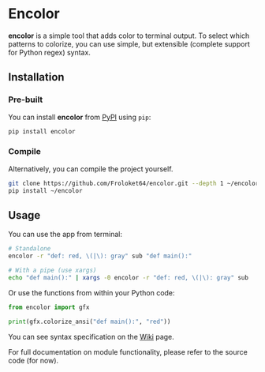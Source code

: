 # Encolor
**encolor** is a simple tool that adds color to terminal output. To select which patterns to colorize, you can use simple, but extensible (complete support for Python regex) syntax.

## Installation
### Pre-built
You can install **encolor** from [PyPI](https://pypi.org/) using `pip`:

``` sh
pip install encolor
```

### Compile
Alternatively, you can compile the project yourself.

``` sh
git clone https://github.com/Froloket64/encolor.git --depth 1 ~/encolor # You can change "~/encolor" to any other dir
pip install ~/encolor
```

## Usage
You can use the app from terminal:

``` sh
# Standalone
encolor -r "def: red, \(|\): gray" sub "def main():"

# With a pipe (use xargs)
echo "def main():" | xargs -0 encolor -r "def: red, \(|\): gray" sub
```

Or use the functions from within your Python code:

``` python
from encolor import gfx

print(gfx.colorize_ansi("def main():", "red"))
```

You can see syntax specification on the [Wiki](https://github.com/Froloket64/encolor/wiki/Syntax) page.

For full documentation on module functionality, please refer to the source code (for now).
